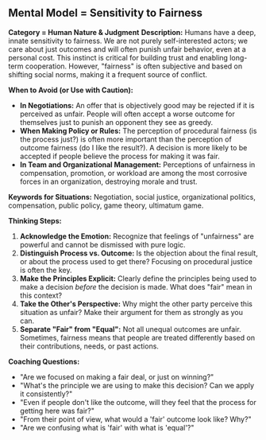## Mental Model = Sensitivity to Fairness

**Category = Human Nature & Judgment**
**Description:** 
Humans have a deep, innate sensitivity to fairness. We are not purely self-interested actors; we care about just outcomes and will often punish unfair behavior, even at a personal cost. This instinct is critical for building trust and enabling long-term cooperation. However, "fairness" is often subjective and based on shifting social norms, making it a frequent source of conflict.

**When to Avoid (or Use with Caution):**
- **In Negotiations:** An offer that is objectively good may be rejected if it is perceived as unfair. People will often accept a worse outcome for themselves just to punish an opponent they see as greedy.
- **When Making Policy or Rules:** The perception of procedural fairness (is the process just?) is often more important than the perception of outcome fairness (do I like the result?). A decision is more likely to be accepted if people believe the process for making it was fair.
- **In Team and Organizational Management:** Perceptions of unfairness in compensation, promotion, or workload are among the most corrosive forces in an organization, destroying morale and trust.

**Keywords for Situations:** 
Negotiation, social justice, organizational politics, compensation, public policy, game theory, ultimatum game.

**Thinking Steps:**
1. **Acknowledge the Emotion:** Recognize that feelings of "unfairness" are powerful and cannot be dismissed with pure logic.
2. **Distinguish Process vs. Outcome:** Is the objection about the final result, or about the process used to get there? Focusing on procedural justice is often the key.
3. **Make the Principles Explicit:** Clearly define the principles being used to make a decision *before* the decision is made. What does "fair" mean in this context?
4. **Take the Other's Perspective:** Why might the other party perceive this situation as unfair? Make their argument for them as strongly as you can.
5. **Separate "Fair" from "Equal":** Not all unequal outcomes are unfair. Sometimes, fairness means that people are treated differently based on their contributions, needs, or past actions.

**Coaching Questions:**
- "Are we focused on making a fair deal, or just on winning?"
- "What's the principle we are using to make this decision? Can we apply it consistently?"
- "Even if people don't like the outcome, will they feel that the process for getting here was fair?"
- "From their point of view, what would a 'fair' outcome look like? Why?"
- "Are we confusing what is 'fair' with what is 'equal'?" 